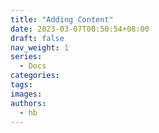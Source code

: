 ```yaml
---
title: "Adding Content"
date: 2023-03-07T00:50:54+08:00
draft: false
nav_weight: 1
series:
  - Docs
categories:
tags:
images:
authors:
  - hb
---
```


<!--more-->
